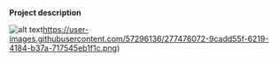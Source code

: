 <b>Project description</b>

![alt text](https://user-images.githubusercontent.com/57296136/277476072-9cadd55f-6219-4184-b37a-717545eb1f1c.png)https://user-images.githubusercontent.com/57296136/277476072-9cadd55f-6219-4184-b37a-717545eb1f1c.png)

